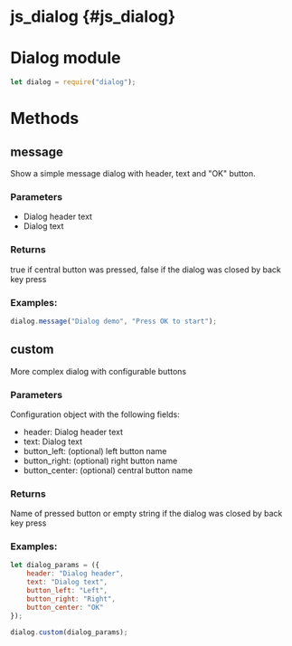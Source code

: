 # js_dialog {#js_dialog}

# Dialog module
```js
let dialog = require("dialog");
```
# Methods

## message
Show a simple message dialog with header, text and "OK" button.

### Parameters
- Dialog header text
- Dialog text

### Returns
true if central button was pressed, false if the dialog was closed by back key press

### Examples:
```js
dialog.message("Dialog demo", "Press OK to start");
```

## custom
More complex dialog with configurable buttons

### Parameters
Configuration object with the following fields:
- header: Dialog header text
- text: Dialog text
- button_left: (optional) left button name
- button_right: (optional) right button name
- button_center: (optional) central button name

### Returns
Name of pressed button or empty string if the dialog was closed by back key press

### Examples:
```js
let dialog_params = ({
    header: "Dialog header",
    text: "Dialog text",
    button_left: "Left",
    button_right: "Right",
    button_center: "OK"
});

dialog.custom(dialog_params);
```
